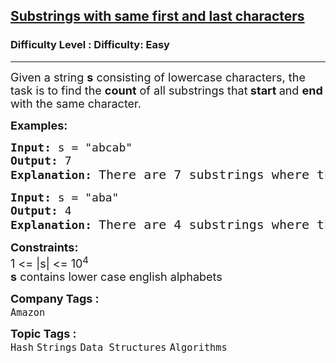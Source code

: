 <h2><a href="https://www.geeksforgeeks.org/problems/substrings-with-similar-first-and-last-characters3644/1?timeMachineDate=2025-05-15">Substrings with same first and last characters</a></h2><h3>Difficulty Level : Difficulty: Easy</h3><hr><div class="problems_problem_content__Xm_eO"><p><span style="font-size: 18px;">Given a string <strong>s</strong> consisting of lowercase characters, the task is to find the <strong>count</strong> of all substrings that<strong> start </strong>and <strong>end</strong> with the same character.</span></p>
<p><span style="font-size: 18px;"><strong>Examples:</strong></span></p>
<pre><span style="font-size: 18px;"><strong>Input:</strong> s = "abcab"
<strong>Output:</strong> 7
<strong>Explanation:</strong> </span><span style="font-size: 20px;">There are 7 substrings where the first and last characters are the same: "a", "abca", "b", "bcab", "c", "a", and "b"</span></pre>
<pre><span style="font-size: 18px;"><strong>Input:</strong> s = "aba"
<strong>Output:</strong> 4
<strong>Explanation:</strong> </span><span style="font-size: 20px;">There are 4 substrings where the first and last characters are the same: "a", "aba", "b", "a"</span></pre>
<p><span style="font-size: 18px;"><strong>Constraints:</strong><br>1 &lt;= |s| &lt;= 10<sup>4</sup></span><br><span style="font-size: 18px;"><strong>s</strong> contains lower case english alphabets</span></p></div><p><span style=font-size:18px><strong>Company Tags : </strong><br><code>Amazon</code>&nbsp;<br><p><span style=font-size:18px><strong>Topic Tags : </strong><br><code>Hash</code>&nbsp;<code>Strings</code>&nbsp;<code>Data Structures</code>&nbsp;<code>Algorithms</code>&nbsp;